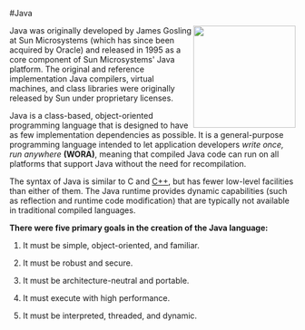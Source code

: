#Java


<img align="right" width="180" src="https://upload.wikimedia.org/wikipedia/en/3/30/Java_programming_language_logo.svg">



Java was originally developed by James Gosling at Sun Microsystems (which has since been acquired by Oracle) and released in 1995 as a core component of Sun Microsystems' Java platform. The original and reference implementation Java compilers, virtual machines, and class libraries were originally released by Sun under proprietary licenses.



Java is a class-based, object-oriented programming language that is designed to have as few implementation dependencies as possible. It is a general-purpose programming language intended to let application developers _write once, run anywhere_ **(WORA)**, meaning that compiled Java code can run on all platforms that support Java without the need for recompilation.



The syntax of Java is similar to C and [C++](/wiki/C++), but has fewer low-level facilities than either of them. The Java runtime provides dynamic capabilities (such as reflection and runtime code modification) that are typically not available in traditional compiled languages. 



**There were five primary goals in the creation of the Java language:**



1. It must be simple, object-oriented, and familiar.



2. It must be robust and secure.



3. It must be architecture-neutral and portable.



4. It must execute with high performance.



5. It must be interpreted, threaded, and dynamic.